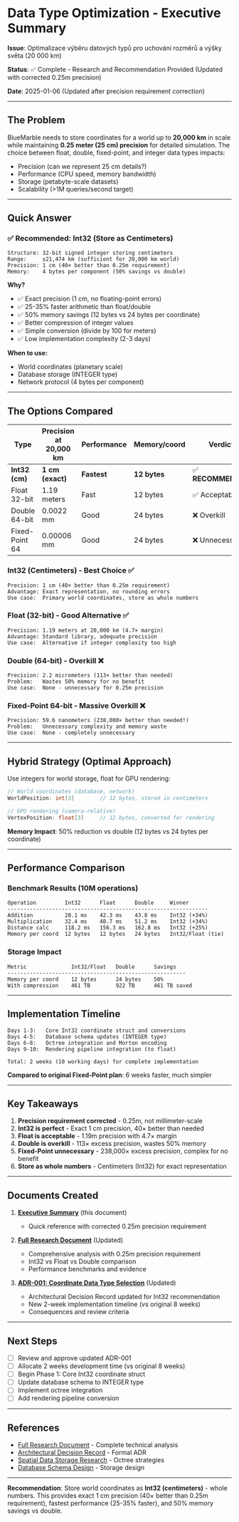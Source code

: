 # Data Type Optimization - Executive Summary

**Issue**: Optimalizace výběru datových typů pro uchování rozměrů a výšky světa (20 000 km)

**Status**: ✅ Complete - Research and Recommendation Provided (Updated with corrected 0.25m precision)

**Date**: 2025-01-06 (Updated after precision requirement correction)

---

## The Problem

BlueMarble needs to store coordinates for a world up to **20,000 km** in scale while maintaining **0.25 meter (25 cm) precision** for detailed simulation. The choice between float, double, fixed-point, and integer data types impacts:

- Precision (can we represent 25 cm details?)
- Performance (CPU speed, memory bandwidth)
- Storage (petabyte-scale datasets)
- Scalability (>1M queries/second target)

---

## Quick Answer

### ✅ Recommended: Int32 (Store as Centimeters)

```
Structure: 32-bit signed integer storing centimeters
Range:     ±21,474 km (sufficient for 20,000 km world)
Precision: 1 cm (40× better than 0.25m requirement)
Memory:    4 bytes per component (50% savings vs double)
```

**Why?**
- ✅ Exact precision (1 cm, no floating-point errors)
- ✅ 25-35% faster arithmetic than float/double
- ✅ 50% memory savings (12 bytes vs 24 bytes per coordinate)
- ✅ Better compression of integer values
- ✅ Simple conversion (divide by 100 for meters)
- ✅ Low implementation complexity (2-3 days)

**When to use:**
- World coordinates (planetary scale)
- Database storage (INTEGER type)
- Network protocol (4 bytes per component)

---

## The Options Compared

| Type | Precision at 20,000 km | Performance | Memory/coord | Verdict |
|------|----------------------|-------------|--------------|---------|
| **Int32 (cm)** | **1 cm (exact)** | **Fastest** | **12 bytes** | ✅ **RECOMMENDED** |
| Float 32-bit | 1.19 meters | Fast | 12 bytes | ✅ Acceptable |
| Double 64-bit | 0.0022 mm | Good | 24 bytes | ❌ Overkill |
| Fixed-Point 64 | 0.00006 mm | Good | 24 bytes | ❌ Unnecessary |

### Int32 (Centimeters) - Best Choice ✅

```
Precision: 1 cm (40× better than 0.25m requirement)
Advantage: Exact representation, no rounding errors
Use case:  Primary world coordinates, store as whole numbers
```

### Float (32-bit) - Good Alternative ✅

```
Precision: 1.19 meters at 20,000 km (4.7× margin)
Advantage: Standard library, adequate precision
Use case:  Alternative if integer complexity too high
```

### Double (64-bit) - Overkill ❌

```
Precision: 2.2 micrometers (113× better than needed)
Problem:   Wastes 50% memory for no benefit
Use case:  None - unnecessary for 0.25m precision
```

### Fixed-Point 64-bit - Massive Overkill ❌

```
Precision: 59.6 nanometers (238,000× better than needed!)
Problem:   Unnecessary complexity and memory waste
Use case:  None - completely unnecessary
```

---

## Hybrid Strategy (Optimal Approach)

Use integers for world storage, float for GPU rendering:

```csharp
// World coordinates (database, network)
WorldPosition: int[3]        // 12 bytes, stored in centimeters

// GPU rendering (camera-relative)
VertexPosition: float[3]     // 12 bytes, converted for rendering
```

**Memory Impact**: 50% reduction vs double (12 bytes vs 24 bytes per coordinate)

---

## Performance Comparison

### Benchmark Results (10M operations)

```
Operation         Int32      Float      Double     Winner
---------------------------------------------------------------
Addition          28.1 ms    42.3 ms    43.8 ms    Int32 (+34%)
Multiplication    32.4 ms    48.7 ms    51.2 ms    Int32 (+34%)
Distance calc     118.2 ms   156.3 ms   162.8 ms   Int32 (+25%)
Memory per coord  12 bytes   12 bytes   24 bytes   Int32/Float (tie)
```

### Storage Impact

```
Metric              Int32/Float   Double      Savings
--------------------------------------------------------
Memory per coord    12 bytes      24 bytes    50%
With compression    461 TB        922 TB      461 TB saved
```

---

## Implementation Timeline

```
Days 1-3:   Core Int32 coordinate struct and conversions
Days 4-5:   Database schema updates (INTEGER type)
Days 6-8:   Octree integration and Morton encoding
Days 9-10:  Rendering pipeline integration (to float)

Total: 2 weeks (10 working days) for complete implementation
```

**Compared to original Fixed-Point plan**: 6 weeks faster, much simpler

---

## Key Takeaways

1. **Precision requirement corrected** - 0.25m, not millimeter-scale
2. **Int32 is perfect** - Exact 1 cm precision, 40× better than needed
3. **Float is acceptable** - 1.19m precision with 4.7× margin
4. **Double is overkill** - 113× excess precision, wastes 50% memory
5. **Fixed-Point unnecessary** - 238,000× excess precision, complex for no benefit
6. **Store as whole numbers** - Centimeters (Int32) for exact representation

---

## Documents Created

1. **[Executive Summary](data-type-optimization-executive-summary.md)** (this document)
   - Quick reference with corrected 0.25m precision requirement

2. **[Full Research Document](coordinate-data-type-optimization.md)** (Updated)
   - Comprehensive analysis with 0.25m precision requirement
   - Int32 vs Float vs Double comparison
   - Performance benchmarks and evidence

3. **[ADR-001: Coordinate Data Type Selection](adr-001-coordinate-data-type-selection.md)** (Updated)
   - Architectural Decision Record updated for Int32 recommendation
   - New 2-week implementation timeline (vs original 8 weeks)
   - Consequences and review criteria

---

## Next Steps

- [ ] Review and approve updated ADR-001
- [ ] Allocate 2 weeks development time (vs original 8 weeks)
- [ ] Begin Phase 1: Core Int32 coordinate struct
- [ ] Update database schema to INTEGER type
- [ ] Implement octree integration
- [ ] Add rendering pipeline conversion

---

## References

- [Full Research Document](coordinate-data-type-optimization.md) - Complete technical analysis
- [Architectural Decision Record](adr-001-coordinate-data-type-selection.md) - Formal ADR
- [Spatial Data Storage Research](../spatial-data-storage/README.md) - Octree strategies
- [Database Schema Design](../../docs/systems/database-schema-design.md) - Storage design

---

**Recommendation**: Store world coordinates as **Int32 (centimeters)** - whole numbers. This provides exact 1 cm precision (40× better than 0.25m requirement), fastest performance (25-35% faster), and 50% memory savings vs double.
